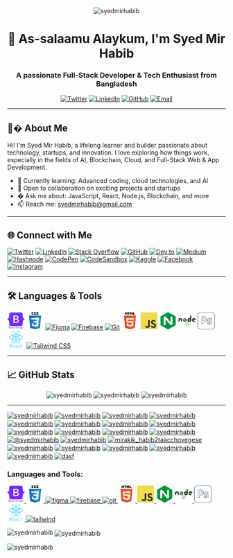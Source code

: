 
<div align="center">
  <img src="https://komarev.com/ghpvc/?username=syedmirhabib&label=Profile%20views&color=0e75b6&style=flat" alt="syedmirhabib" />
  <h1>👋 As-salaamu Alaykum, I'm Syed Mir Habib</h1>
  <h3>A passionate Full-Stack Developer & Tech Enthusiast from Bangladesh</h3>
  <p>
    <a href="https://twitter.com/syedmirhabib" target="_blank"><img src="https://img.shields.io/twitter/follow/syedmirhabib?logo=twitter&style=for-the-badge" alt="Twitter" /></a>
    <a href="https://linkedin.com/in/syedmirhabib" target="_blank"><img src="https://img.shields.io/badge/LinkedIn-blue?logo=linkedin&style=for-the-badge" alt="LinkedIn" /></a>
    <a href="https://github.com/syedmirhabib" target="_blank"><img src="https://img.shields.io/github/followers/syedmirhabib?label=GitHub&style=for-the-badge" alt="GitHub" /></a>
    <a href="mailto:syedmirhabib@gmail.com" target="_blank"><img src="https://img.shields.io/badge/Email-D14836?style=for-the-badge&logo=gmail&logoColor=white" alt="Email" /></a>
  </p>
</div>

---

## 🧑‍� About Me

Hi! I'm Syed Mir Habib, a lifelong learner and builder passionate about technology, startups, and innovation. I love exploring how things work, especially in the fields of AI, Blockchain, Cloud, and Full-Stack Web & App Development.

- 🌱 Currently learning: Advanced coding, cloud technologies, and AI
- 🤝 Open to collaboration on exciting projects and startups
- � Ask me about: JavaScript, React, Node.js, Blockchain, and more
- 📫 Reach me: syedmirhabib@gmail.com

---

## 🌐 Connect with Me

<p align="left">
  <a href="https://twitter.com/syedmirhabib" target="_blank"><img src="https://raw.githubusercontent.com/rahuldkjain/github-profile-readme-generator/master/src/images/icons/Social/twitter.svg" alt="Twitter" height="30" width="40" /></a>
  <a href="https://linkedin.com/in/syedmirhabib" target="_blank"><img src="https://raw.githubusercontent.com/rahuldkjain/github-profile-readme-generator/master/src/images/icons/Social/linked-in-alt.svg" alt="LinkedIn" height="30" width="40" /></a>
  <a href="https://stackoverflow.com/users/19210438/syed-mir-habib" target="_blank"><img src="https://raw.githubusercontent.com/rahuldkjain/github-profile-readme-generator/master/src/images/icons/Social/stack-overflow.svg" alt="Stack Overflow" height="30" width="40" /></a>
  <a href="https://github.com/syedmirhabib" target="_blank"><img src="https://raw.githubusercontent.com/rahuldkjain/github-profile-readme-generator/master/src/images/icons/Social/github.svg" alt="GitHub" height="30" width="40" /></a>
  <a href="https://dev.to/syedmirhabib" target="_blank"><img src="https://raw.githubusercontent.com/rahuldkjain/github-profile-readme-generator/master/src/images/icons/Social/devto.svg" alt="Dev.to" height="30" width="40" /></a>
  <a href="https://medium.com/@syedmirhabib" target="_blank"><img src="https://raw.githubusercontent.com/rahuldkjain/github-profile-readme-generator/master/src/images/icons/Social/medium.svg" alt="Medium" height="30" width="40" /></a>
  <a href="https://syedmirhabib.hashnode.dev/" target="_blank"><img src="https://raw.githubusercontent.com/rahuldkjain/github-profile-readme-generator/master/src/images/icons/Social/hashnode.svg" alt="Hashnode" height="30" width="40" /></a>
  <a href="https://codepen.io/syedmirhabib" target="_blank"><img src="https://raw.githubusercontent.com/rahuldkjain/github-profile-readme-generator/master/src/images/icons/Social/codepen.svg" alt="CodePen" height="30" width="40" /></a>
  <a href="https://codesandbox.com/syedmirhabib" target="_blank"><img src="https://raw.githubusercontent.com/rahuldkjain/github-profile-readme-generator/master/src/images/icons/Social/codesandbox.svg" alt="CodeSandbox" height="30" width="40" /></a>
  <a href="https://kaggle.com/syedmirhabib" target="_blank"><img src="https://raw.githubusercontent.com/rahuldkjain/github-profile-readme-generator/master/src/images/icons/Social/kaggle.svg" alt="Kaggle" height="30" width="40" /></a>
  <a href="https://fb.com/syedmirhabib" target="_blank"><img src="https://raw.githubusercontent.com/rahuldkjain/github-profile-readme-generator/master/src/images/icons/Social/facebook.svg" alt="Facebook" height="30" width="40" /></a>
  <a href="https://instagram.com/syedmirhabib" target="_blank"><img src="https://raw.githubusercontent.com/rahuldkjain/github-profile-readme-generator/master/src/images/icons/Social/instagram.svg" alt="Instagram" height="30" width="40" /></a>
</p>

---

## 🛠️ Languages & Tools

<p align="left">
  <a href="https://getbootstrap.com" target="_blank" rel="noreferrer"><img src="https://raw.githubusercontent.com/devicons/devicon/master/icons/bootstrap/bootstrap-plain-wordmark.svg" alt="Bootstrap" width="40" height="40"/></a>
  <a href="https://www.w3schools.com/css/" target="_blank" rel="noreferrer"><img src="https://raw.githubusercontent.com/devicons/devicon/master/icons/css3/css3-original-wordmark.svg" alt="CSS3" width="40" height="40"/></a>
  <a href="https://www.figma.com/" target="_blank" rel="noreferrer"><img src="https://www.vectorlogo.zone/logos/figma/figma-icon.svg" alt="Figma" width="40" height="40"/></a>
  <a href="https://firebase.google.com/" target="_blank" rel="noreferrer"><img src="https://www.vectorlogo.zone/logos/firebase/firebase-icon.svg" alt="Firebase" width="40" height="40"/></a>
  <a href="https://git-scm.com/" target="_blank" rel="noreferrer"><img src="https://www.vectorlogo.zone/logos/git-scm/git-scm-icon.svg" alt="Git" width="40" height="40"/></a>
  <a href="https://www.w3.org/html/" target="_blank" rel="noreferrer"><img src="https://raw.githubusercontent.com/devicons/devicon/master/icons/html5/html5-original-wordmark.svg" alt="HTML5" width="40" height="40"/></a>
  <a href="https://developer.mozilla.org/en-US/docs/Web/JavaScript" target="_blank" rel="noreferrer"><img src="https://raw.githubusercontent.com/devicons/devicon/master/icons/javascript/javascript-original.svg" alt="JavaScript" width="40" height="40"/></a>
  <a href="https://www.nginx.com" target="_blank" rel="noreferrer"><img src="https://raw.githubusercontent.com/devicons/devicon/master/icons/nginx/nginx-original.svg" alt="Nginx" width="40" height="40"/></a>
  <a href="https://nodejs.org" target="_blank" rel="noreferrer"><img src="https://raw.githubusercontent.com/devicons/devicon/master/icons/nodejs/nodejs-original-wordmark.svg" alt="Node.js" width="40" height="40"/></a>
  <a href="https://www.photoshop.com/en" target="_blank" rel="noreferrer"><img src="https://raw.githubusercontent.com/devicons/devicon/master/icons/photoshop/photoshop-line.svg" alt="Photoshop" width="40" height="40"/></a>
  <a href="https://reactjs.org/" target="_blank" rel="noreferrer"><img src="https://raw.githubusercontent.com/devicons/devicon/master/icons/react/react-original-wordmark.svg" alt="React" width="40" height="40"/></a>
  <a href="https://tailwindcss.com/" target="_blank" rel="noreferrer"><img src="https://www.vectorlogo.zone/logos/tailwindcss/tailwindcss-icon.svg" alt="Tailwind CSS" width="40" height="40"/></a>
</p>

---

## 📈 GitHub Stats

<p align="center">
  <img src="https://github-readme-stats.vercel.app/api?username=syedmirhabib&show_icons=true&locale=en" alt="syedmirhabib" />
  <img src="https://github-readme-stats.vercel.app/api/top-langs?username=syedmirhabib&show_icons=true&locale=en&layout=compact" alt="syedmirhabib" />
  <img src="https://github-readme-streak-stats.herokuapp.com/?user=syedmirhabib&" alt="syedmirhabib" />
</p>

---

<!--
syedmirhabib/syedmirhabib is a ✨ special ✨ repository because its `README.md` (this file) appears on your GitHub profile.
You can click the Preview link to take a look at your changes.
-->
<p align="left">
<a href="https://codepen.io/syedmirhabib" target="blank"><img align="center" src="https://raw.githubusercontent.com/rahuldkjain/github-profile-readme-generator/master/src/images/icons/Social/codepen.svg" alt="syedmirhabib" height="30" width="40" /></a>
<a href="https://dev.to/syedmirhabib" target="blank"><img align="center" src="https://raw.githubusercontent.com/rahuldkjain/github-profile-readme-generator/master/src/images/icons/Social/devto.svg" alt="syedmirhabib" height="30" width="40" /></a>
<a href="https://twitter.com/syedmirhabib" target="blank"><img align="center" src="https://raw.githubusercontent.com/rahuldkjain/github-profile-readme-generator/master/src/images/icons/Social/twitter.svg" alt="syedmirhabib" height="30" width="40" /></a>
<a href="https://linkedin.com/in/syedmirhabib" target="blank"><img align="center" src="https://raw.githubusercontent.com/rahuldkjain/github-profile-readme-generator/master/src/images/icons/Social/linked-in-alt.svg" alt="syedmirhabib" height="30" width="40" /></a>
<a href="https://stackoverflow.com/users/syedmirhabib" target="blank"><img align="center" src="https://raw.githubusercontent.com/rahuldkjain/github-profile-readme-generator/master/src/images/icons/Social/stack-overflow.svg" alt="syedmirhabib" height="30" width="40" /></a>
<a href="https://codesandbox.com/syedmirhabib" target="blank"><img align="center" src="https://raw.githubusercontent.com/rahuldkjain/github-profile-readme-generator/master/src/images/icons/Social/codesandbox.svg" alt="syedmirhabib" height="30" width="40" /></a>
<a href="https://kaggle.com/syedmirhabib" target="blank"><img align="center" src="https://raw.githubusercontent.com/rahuldkjain/github-profile-readme-generator/master/src/images/icons/Social/kaggle.svg" alt="syedmirhabib" height="30" width="40" /></a>
<a href="https://fb.com/syedmirhabib" target="blank"><img align="center" src="https://raw.githubusercontent.com/rahuldkjain/github-profile-readme-generator/master/src/images/icons/Social/facebook.svg" alt="syedmirhabib" height="30" width="40" /></a>
<a href="https://instagram.com/syedmirhabib" target="blank"><img align="center" src="https://raw.githubusercontent.com/rahuldkjain/github-profile-readme-generator/master/src/images/icons/Social/instagram.svg" alt="syedmirhabib" height="30" width="40" /></a>
<a href="https://dribbble.com/syedmirhabib" target="blank"><img align="center" src="https://raw.githubusercontent.com/rahuldkjain/github-profile-readme-generator/master/src/images/icons/Social/dribbble.svg" alt="syedmirhabib" height="30" width="40" /></a>
<a href="https://www.behance.net/syedmirhabib" target="blank"><img align="center" src="https://raw.githubusercontent.com/rahuldkjain/github-profile-readme-generator/master/src/images/icons/Social/behance.svg" alt="syedmirhabib" height="30" width="40" /></a>
<a href="https://syedmirhabib.hashnode.dev/" target="blank"><img align="center" src="https://raw.githubusercontent.com/rahuldkjain/github-profile-readme-generator/master/src/images/icons/Social/hashnode.svg" alt="syedmirhabib" height="30" width="40" /></a>
<a href="https://medium.com/@syedmirhabib" target="blank"><img align="center" src="https://raw.githubusercontent.com/rahuldkjain/github-profile-readme-generator/master/src/images/icons/Social/medium.svg" alt="@syedmirhabib" height="30" width="40" /></a>
<a href="https://www.codechef.com/users/syedmirhabib" target="blank"><img align="center" src="https://cdn.jsdelivr.net/npm/simple-icons@3.1.0/icons/codechef.svg" alt="syedmirhabib" height="30" width="40" /></a>
<a href="https://www.hackerrank.com/mirakik_habib2taacchoyegese" target="blank"><img align="center" src="https://raw.githubusercontent.com/rahuldkjain/github-profile-readme-generator/master/src/images/icons/Social/hackerrank.svg" alt="mirakik_habib2taacchoyegese" height="30" width="40" /></a>
<a href="https://codeforces.com/profile/syedmirhabib" target="blank"><img align="center" src="https://raw.githubusercontent.com/rahuldkjain/github-profile-readme-generator/master/src/images/icons/Social/codeforces.svg" alt="syedmirhabib" height="30" width="40" /></a>
<a href="https://www.leetcode.com/syedmirhabib" target="blank"><img align="center" src="https://raw.githubusercontent.com/rahuldkjain/github-profile-readme-generator/master/src/images/icons/Social/leet-code.svg" alt="syedmirhabib" height="30" width="40" /></a>
<a href="https://www.hackerearth.com/@syedmirhabib" target="blank"><img align="center" src="https://raw.githubusercontent.com/rahuldkjain/github-profile-readme-generator/master/src/images/icons/Social/hackerearth.svg" alt="syedmirhabib" height="30" width="40" /></a>
<a href="https://auth.geeksforgeeks.org/user/syedmirhabib" target="blank"><img align="center" src="https://raw.githubusercontent.com/rahuldkjain/github-profile-readme-generator/master/src/images/icons/Social/geeks-for-geeks.svg" alt="syedmirhabib" height="30" width="40" /></a>
<a href="https://www.topcoder.com/members/syedmirhabib" target="blank"><img align="center" src="https://raw.githubusercontent.com/rahuldkjain/github-profile-readme-generator/master/src/images/icons/Social/topcoder.svg" alt="syedmirhabib" height="30" width="40" /></a>
<a href="/dasf" target="blank"><img align="center" src="https://raw.githubusercontent.com/rahuldkjain/github-profile-readme-generator/master/src/images/icons/Social/rss.svg" alt="dasf" height="30" width="40" /></a>
</p>

<h3 align="left">Languages and Tools:</h3>
<p align="left"> <a href="https://getbootstrap.com" target="_blank" rel="noreferrer"> <img src="https://raw.githubusercontent.com/devicons/devicon/master/icons/bootstrap/bootstrap-plain-wordmark.svg" alt="bootstrap" width="40" height="40"/> </a> <a href="https://www.w3schools.com/css/" target="_blank" rel="noreferrer"> <img src="https://raw.githubusercontent.com/devicons/devicon/master/icons/css3/css3-original-wordmark.svg" alt="css3" width="40" height="40"/> </a> <a href="https://www.figma.com/" target="_blank" rel="noreferrer"> <img src="https://www.vectorlogo.zone/logos/figma/figma-icon.svg" alt="figma" width="40" height="40"/> </a> <a href="https://firebase.google.com/" target="_blank" rel="noreferrer"> <img src="https://www.vectorlogo.zone/logos/firebase/firebase-icon.svg" alt="firebase" width="40" height="40"/> </a> <a href="https://git-scm.com/" target="_blank" rel="noreferrer"> <img src="https://www.vectorlogo.zone/logos/git-scm/git-scm-icon.svg" alt="git" width="40" height="40"/> </a> <a href="https://www.w3.org/html/" target="_blank" rel="noreferrer"> <img src="https://raw.githubusercontent.com/devicons/devicon/master/icons/html5/html5-original-wordmark.svg" alt="html5" width="40" height="40"/> </a> <a href="https://developer.mozilla.org/en-US/docs/Web/JavaScript" target="_blank" rel="noreferrer"> <img src="https://raw.githubusercontent.com/devicons/devicon/master/icons/javascript/javascript-original.svg" alt="javascript" width="40" height="40"/> </a> <a href="https://www.nginx.com" target="_blank" rel="noreferrer"> <img src="https://raw.githubusercontent.com/devicons/devicon/master/icons/nginx/nginx-original.svg" alt="nginx" width="40" height="40"/> </a> <a href="https://nodejs.org" target="_blank" rel="noreferrer"> <img src="https://raw.githubusercontent.com/devicons/devicon/master/icons/nodejs/nodejs-original-wordmark.svg" alt="nodejs" width="40" height="40"/> </a> <a href="https://www.photoshop.com/en" target="_blank" rel="noreferrer"> <img src="https://raw.githubusercontent.com/devicons/devicon/master/icons/photoshop/photoshop-line.svg" alt="photoshop" width="40" height="40"/> </a> <a href="https://reactjs.org/" target="_blank" rel="noreferrer"> <img src="https://raw.githubusercontent.com/devicons/devicon/master/icons/react/react-original-wordmark.svg" alt="react" width="40" height="40"/> </a> <a href="https://tailwindcss.com/" target="_blank" rel="noreferrer"> <img src="https://www.vectorlogo.zone/logos/tailwindcss/tailwindcss-icon.svg" alt="tailwind" width="40" height="40"/> </a> </p>

<p><img align="left" src="https://github-readme-stats.vercel.app/api/top-langs?username=syedmirhabib&show_icons=true&locale=en&layout=compact" alt="syedmirhabib" /></p>

<p>&nbsp;<img align="center" src="https://github-readme-stats.vercel.app/api?username=syedmirhabib&show_icons=true&locale=en" alt="syedmirhabib" /></p>

<p><img align="center" src="https://github-readme-streak-stats.herokuapp.com/?user=syedmirhabib&" alt="syedmirhabib" /></p>
